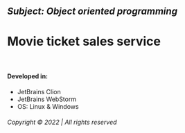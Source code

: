 ## _Subject: __Object oriented programming___  
# Movie ticket sales service


&nbsp;

#### Developed in:

* JetBrains Clion  
* JetBrains WebStorm
* OS: Linux & Windows

###### _Copyright © 2022 | All rights reserved_


